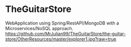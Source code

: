# TheGuitarStore
WebApplication using  Spring/RestAPI/MongoDB with a Microservices/NoSQL approach.
https://github.com/MrJulian99/TheGuitarStore/the-guitar-store/OtherResources/master/explorer1.jpg?raw=true
